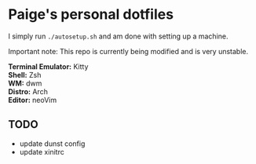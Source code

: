 # Paige's personal dotfiles

I simply run `./autosetup.sh` and am done with setting up a machine.

Important note: This repo is currently being modified and is very unstable.

**Terminal Emulator:** Kitty  
**Shell:** Zsh  
**WM:** dwm  
**Distro:** Arch  
**Editor:** neoVim

## TODO

- update dunst config
- update xinitrc
